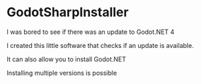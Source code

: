 # GodotSharpInstaller

I was bored to see if there was an update to Godot.NET 4

I created this little software that checks if an update is available.

It can also allow you to install Godot.NET

Installing multiple versions is possible 
